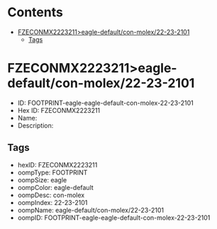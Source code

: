 



Contents
========

* [FZECONMX2223211>eagle-default/con-molex/22-23-2101](#fzeconmx2223211eagle-defaultcon-molex22-23-2101)
	* [Tags](#tags)

# FZECONMX2223211>eagle-default/con-molex/22-23-2101

- ID: FOOTPRINT-eagle-eagle-default-con-molex-22-23-2101
- Hex ID: FZECONMX2223211
- Name: 
- Description: 

## Tags

- hexID: FZECONMX2223211
- oompType: FOOTPRINT
- oompSize: eagle
- oompColor: eagle-default
- oompDesc: con-molex
- oompIndex: 22-23-2101
- oompName: eagle-default/con-molex/22-23-2101
- oompID: FOOTPRINT-eagle-eagle-default-con-molex-22-23-2101
